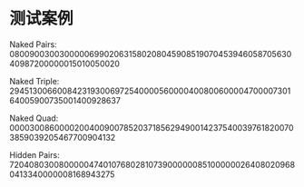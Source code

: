 # 测试案例

Naked Pairs: 080090030030000069902063158020804590851907045394605870563040987200000015010050020

Naked Triple: 294513006600842319300697254000056000040080060000470000730164005900735001400928637

Naked Quad: 000030086000020040090078520371856294900142375400397618200703859039205467700904132

Hidden Pairs: 720408030080000047401076802810739000000851000000264080209680413340000008168943275